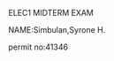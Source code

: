 ELEC1 MIDTERM EXAM


NAME:Simbulan,Syrone H.


permit no:41346






































